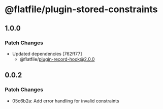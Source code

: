 # @flatfile/plugin-stored-constraints

## 1.0.0

### Patch Changes

- Updated dependencies [762ff77]
  - @flatfile/plugin-record-hook@2.0.0

## 0.0.2

### Patch Changes

- 05c6b2a: Add error handling for invalid constraints
